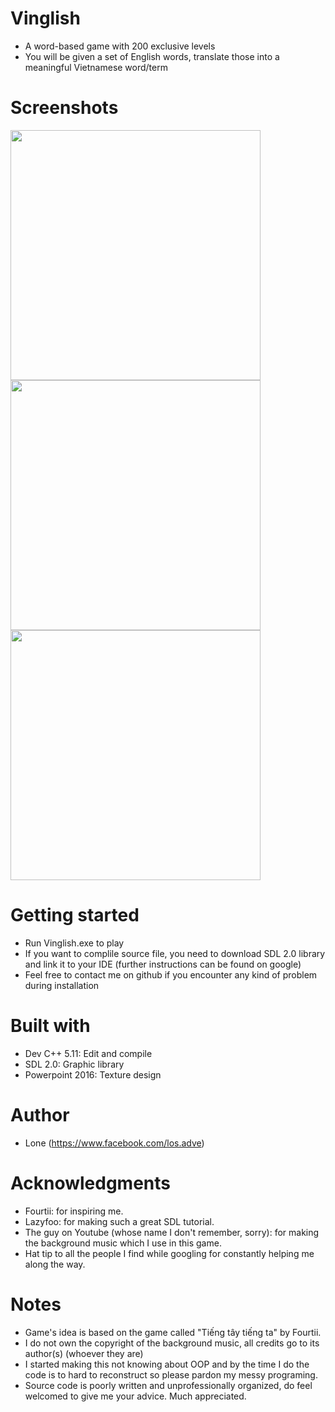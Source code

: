 
# Vinglish

  - A word-based game with 200 exclusive levels
  - You will be given a set of English words, translate those into a meaningful Vietnamese word/term 
  
# Screenshots

<img src="https://raw.githubusercontent.com/lone17/Vinglish/main/screenshots/1.png" height="400"> <img src="https://raw.githubusercontent.com/lone17/Vinglish/main/screenshots/2.png" height="400"> <img src="https://raw.githubusercontent.com/lone17/Vinglish/main/screenshots/3.png" height="400"> 

# Getting started

  - Run Vinglish.exe to play
  - If you want to complile source file, you need to download SDL 2.0 library and link it to your IDE (further instructions can be found on google)
  - Feel free to contact me on github if you encounter any kind of problem during installation
		
# Built with

  - Dev C++ 5.11: Edit and compile
  - SDL 2.0: Graphic library
  - Powerpoint 2016: Texture design
	
# Author 

  - Lone (https://www.facebook.com/los.adve)

# Acknowledgments

  - Fourtii: for inspiring me.
  - Lazyfoo: for making such a great SDL tutorial.
  - The guy on Youtube (whose name I don't remember, sorry): for making the background music which I use in this game.
  - Hat tip to all the people I find while googling for constantly helping me along the way.

# Notes

  - Game's idea is based on the game called "Tiếng tây tiếng ta" by Fourtii.
  - I do not own the copyright of the background music, all credits go to its author(s) (whoever they are)
  - I started making this not knowing about OOP and by the time I do the code is to hard to reconstruct so please pardon my messy programing.
  - Source code is poorly written and unprofessionally organized, do feel welcomed to give me your advice. Much appreciated.
